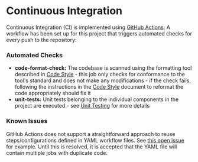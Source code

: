 # Continuous Integration
Continuous Integration (CI) is implemented using [GitHub Actions](https://docs.github.com/en/actions). A workflow has 
been set up for this project that triggers automated checks for every push to the repository:

### Automated Checks
- **code-format-check:** The codebase is scanned using the formatting tool described in [Code Style](code-style.md) - this 
job only checks for conformance to the tool's standard and does not make any modifications - if the check fails, 
following the instructions in the [Code Style](code-style.md) document to reformat the code appropriately should fix it
- **unit-tests:** Unit tests belonging to the individual components in the project are executed - see 
[Unit Testing](unit-testing.md) for more details

### Known Issues
GitHub Actions does not support a straightforward approach to reuse steps/configurations defined in YAML workflow files. 
See [this open issue](https://github.com/actions/starter-workflows/issues/245) for example. Until this is resolved, it 
is accepted that the YAML file will contain multiple jobs with duplicate code.
